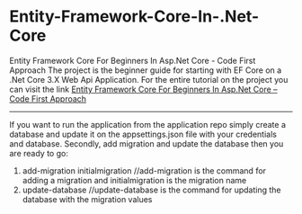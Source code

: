 # Entity-Framework-Core-In-.Net-Core
Entity Framework Core For Beginners In Asp.Net Core - Code First Approach
The project is the beginner guide for starting with EF Core on a .Net Core 3.X Web Api Application.
For the entire tutorial on the project you can visit the link
[Entity Framework Core For Beginners In Asp.Net Core – Code First Approach
](https://blog.rashik.com.np/entity-framework-core-for-beginners-in-asp-net-core-code-first-approach/)

------------------------------------------------------------------------------------------------------------

If you want to run the application from the application repo simply create a database and update it on the appsettings.json file with your credentials and database.
Secondly, 
add migration and update the database then you are ready to go:
1. add-migration initialmigration //add-migration is the command for adding a migration and initialmigration is the migration name
2. update-database //update-database is the command for updating the database with the migration values
